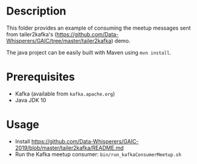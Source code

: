 # Description

This folder provides an example of consuming the meetup messages sent from tailer2kafka's (https://github.com/Data-Whisperers/GAIC/tree/master/tailer2kafka) demo.

The java project can be easily built with Maven using `mvn install`.

# Prerequisites

- Kafka (available from `kafka.apache.org`)
- Java JDK 10

# Usage
- Install https://github.com/Data-Whisperers/GAIC-2019/blob/master/tailer2kafka/README.md
- Run the Kafka meetup consumer: `bin/run_kafkaConsumerMeetup.sh`
